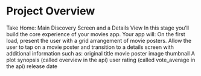 # Project Overview

Take Home: Main Discovery Screen and a Details View
In this stage you’ll build the core experience of your movies app. 
Your app will:
On the first load, present the user with a grid arrangement of movie posters.
Allow the user to tap on a movie poster and transition to a details screen with additional
information such as:
original title
movie poster image thumbnail
A plot synopsis (called overview in the api)
user rating (called vote_average in the api)
release date

